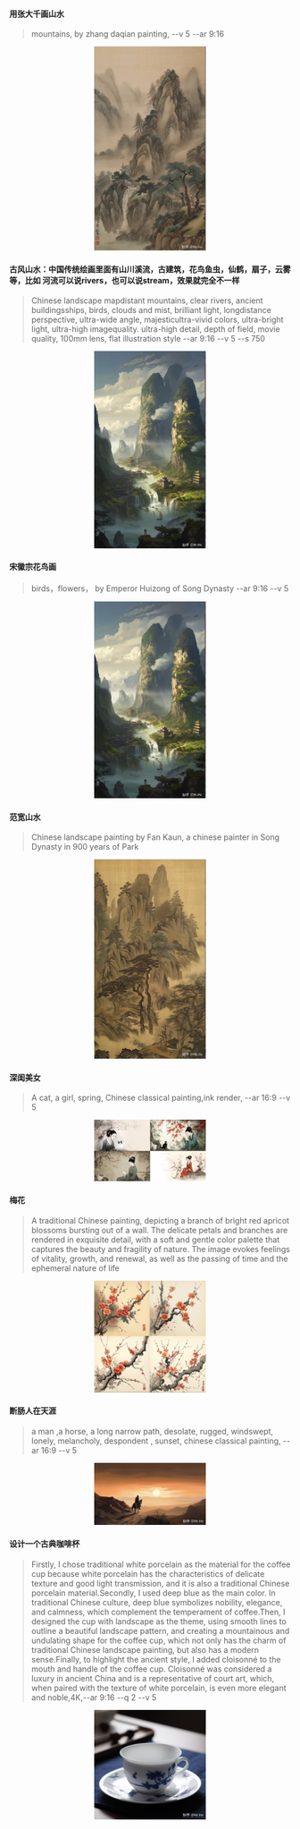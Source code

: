 #### 用张大千画山水
>mountains, by zhang daqian painting, --v 5 --ar 9:16
<div align=center>
<img src="../img/chinese_art/张大千画山水.png" width="200"/> 
</div>

#### 古风山水：中国传统绘画里面有山川溪流，古建筑，花鸟鱼虫，仙鹤，扇子，云雾等，比如 河流可以说rivers，也可以说stream，效果就完全不一样
>Chinese landscape mapdistant mountains, clear rivers, ancient buildingsships, birds, clouds and mist, brilliant light, longdistance perspective, ultra-wide angle, majesticultra-vivid colors, ultra-bright light, ultra-high imagequality. ultra-high detail, depth of field, movie quality, 100mm lens, flat illustration style --ar 9:16 --v 5 --s 750

<div align=center>
<img src="../img/chinese_art/古风山水.png" width="200"/> 
</div>

#### 宋徽宗花鸟画
> birds，flowers， by Emperor Huizong of Song Dynasty --ar 9:16 --v 5

<div align=center>
<img src="../img/chinese_art/古风山水.png" width="200"/> 
</div>

#### 范宽山水
> Chinese landscape painting by Fan Kaun, a chinese painter in Song Dynasty in 900 years of Park

<div align=center>
<img src="../img/chinese_art/范宽山水.png" width="200"/> 
</div>

#### 深闺美女
> A cat, a girl, spring, Chinese classical painting,​ink render, --ar 16:9 --v 5

<div align=center>
<img src="../img/chinese_art/深闺美女.png" width="200"/> 
</div>

#### 梅花
> A traditional Chinese painting, depicting a branch of bright red apricot blossoms bursting out of a wall. The delicate petals and branches are rendered in exquisite detail, with a soft and gentle color palette that captures the beauty and fragility of nature. The image evokes feelings of vitality, growth, and renewal, as well as the passing of time and the ephemeral nature of life

<div align=center>
<img src="../img/chinese_art/梅花.png" width="200"/> 
</div>

#### 断肠人在天涯
> a man ,a horse, a long narrow path, desolate, rugged, windswept, lonely, melancholy, despondent , sunset, chinese classical painting, --ar 16:9 --v 5

<div align=center>
<img src="../img/chinese_art/断肠人.png" width="200"/> 
</div>

#### 设计一个古典咖啡杯
> Firstly, I chose traditional white porcelain as the material for the coffee cup because white porcelain has the characteristics of delicate texture and good light transmission, and it is also a traditional Chinese porcelain material.Secondly, I used deep blue as the main color. In traditional Chinese culture, deep blue symbolizes nobility, elegance, and calmness, which complement the temperament of coffee.Then, I designed the cup with landscape as the theme, using smooth lines to outline a beautiful landscape pattern, and creating a mountainous and undulating shape for the coffee cup, which not only has the charm of traditional Chinese landscape painting, but also has a modern sense.Finally, to highlight the ancient style, I added cloisonné to the mouth and handle of the coffee cup. Cloisonné was considered a luxury in ancient China and is a representative of court art, which, when paired with the texture of white porcelain, is even more elegant and noble,4K,--ar 9:16 --q 2 --v 5

<div align=center>
<img src="../img/chinese_art/古典咖啡杯.png" width="200"/> 
</div>